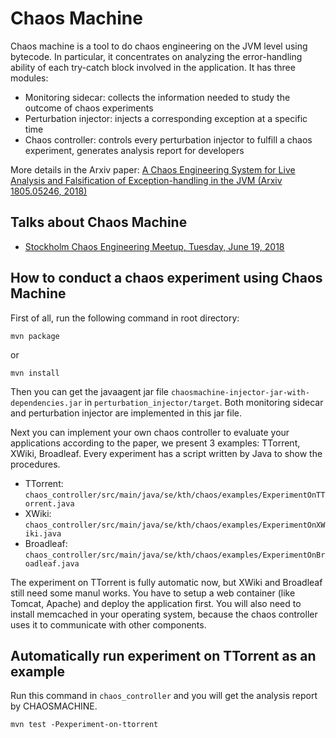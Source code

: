 # Chaos Machine
Chaos machine is a tool to do chaos engineering on the JVM level using bytecode. In particular, it concentrates on analyzing the error-handling ability of each try-catch block involved in the application. It has three modules:

- Monitoring sidecar: collects the information needed to study the outcome of chaos experiments  
- Perturbation injector: injects a corresponding exception at a specific time  
- Chaos controller: controls every perturbation injector to fulfill a chaos experiment, generates analysis report for developers  

More details in the Arxiv paper: [A Chaos Engineering System for Live Analysis and Falsification of Exception-handling in the JVM (Arxiv 1805.05246, 2018)](https://arxiv.org/abs/1805.05246)

## Talks about Chaos Machine

- [Stockholm Chaos Engineering Meetup, Tuesday, June 19, 2018](https://www.meetup.com/Stockholm-Chaos-Engineering-Community/events/250982413/)

## How to conduct a chaos experiment using Chaos Machine

First of all, run the following command in root directory:

```
mvn package
```

or

```
mvn install
```

Then you can get the javaagent jar file `chaosmachine-injector-jar-with-dependencies.jar` in `perturbation_injector/target`. Both monitoring sidecar and perturbation injector are implemented in this jar file.

Next you can implement your own chaos controller to evaluate your applications according to the paper, we present 3 examples: TTorrent, XWiki, Broadleaf. Every experiment has a script written by Java to show the procedures.

- TTorrent: `chaos_controller/src/main/java/se/kth/chaos/examples/ExperimentOnTTorrent.java`
- XWiki: `chaos_controller/src/main/java/se/kth/chaos/examples/ExperimentOnXWiki.java`
- Broadleaf: `chaos_controller/src/main/java/se/kth/chaos/examples/ExperimentOnBroadleaf.java`

The experiment on TTorrent is fully automatic now, but XWiki and Broadleaf still need some manul works. You have to setup a web container (like Tomcat, Apache) and deploy the application first. You will also need to install memcached in your operating system, because the chaos controller uses it to communicate with other components.

## Automatically run experiment on TTorrent as an example

Run this command in `chaos_controller` and you will get the analysis report by CHAOSMACHINE.

```
mvn test -Pexperiment-on-ttorrent
```
